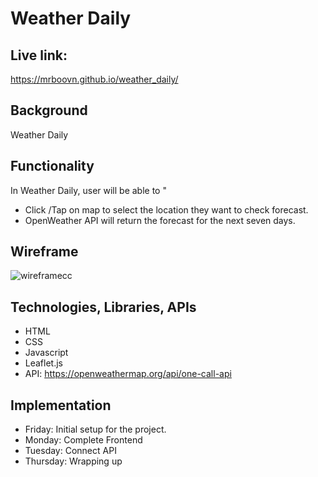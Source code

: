 # Weather Daily
## Live link: 
https://mrboovn.github.io/weather_daily/
## Background
Weather Daily 
## Functionality 
In Weather Daily, user will be able to "
* Click /Tap on map to select the location they want to check forecast.
* OpenWeather API will return the forecast for the next seven days.
## Wireframe
![wireframecc](https://user-images.githubusercontent.com/56284519/132726203-d1ec48af-8d31-45da-815b-150681a2ed22.png)
## Technologies, Libraries, APIs
* HTML
* CSS
* Javascript
* Leaflet.js 
* API: https://openweathermap.org/api/one-call-api

## Implementation
* Friday: Initial setup for the project.
* Monday: Complete Frontend
* Tuesday: Connect API
* Thursday: Wrapping up
